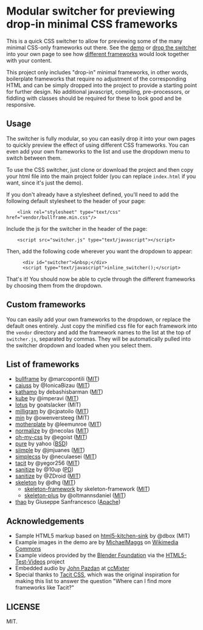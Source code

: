 # Modular switcher for previewing drop-in minimal CSS frameworks

This is a quick CSS switcher to allow for previewing some of the many minimal CSS-only frameworks out there. See the [demo](https://dohliam.github.io/dropin-minimal-css) or [drop the switcher](#Usage) into your own page to see how [different frameworks](#list-of-frameworks) would look together with your content.

This project only includes "drop-in" minimal frameworks, in other words, boilerplate frameworks that require no adjustment of the corresponding HTML and can be simply dropped into the project to provide a starting point for further design. No additional javascript, compiling, pre-processors, or fiddling with classes should be required for these to look good and be responsive.

## Usage

The switcher is fully modular, so you can easily drop it into your own pages to quickly preview the effect of using different CSS frameworks. You can even add your own frameworks to the list and use the dropdown menu to switch between them.

To use the CSS switcher, just clone or download the project and then copy your html file into the main project folder (you can replace `index.html` if you want, since it's just the demo).

If you don't already have a stylesheet defined, you'll need to add the following default stylesheet to the header of your page:

        <link rel="stylesheet" type="text/css" href="vendor/bullframe.min.css"/>

Include the js for the switcher in the header of the page:

        <script src="switcher.js" type="text/javascript"></script> 

Then, add the following code wherever you want the dropdown to appear:

          <div id="switcher">&nbsp;</div>
          <script type="text/javascript">inline_switcher();</script>

That's it! You should now be able to cycle through the different frameworks by choosing them from the dropdown.

## Custom frameworks

You can easily add your own frameworks to the dropdown, or replace the default ones entirely. Just copy the minified css file for each framework into the `vendor` directory and add the framework names to the list at the top of `switcher.js`, separated by commas. They will be automatically pulled into the switcher dropdown and loaded when you select them.

## List of frameworks

* [bullframe](https://github.com/marcopontili/bullframe.css) by @marcopontili ([MIT](http://opensource.org/licenses/MIT))
* [caiuss](https://github.com/IonicaBizau/CaiuSS) by @IonicaBizau ([MIT](http://showalicense.com/?fullname=Ionic%C4%83%20Biz%C4%83u%20%3Cbizauionica%40gmail.com%3E%20(http%3A%2F%2Fionicabizau.net)&year=2015#license-mit))
* [kathamo](https://github.com/kathamo/Kathamo) by debashisbarman ([MIT](https://github.com/kathamo/Kathamo/blob/master/LICENSE))
* [kube](https://github.com/imperavi/kube) by @imperavi ([MIT](https://github.com/imperavi/kube/blob/master/LICENSE))
* [lotus](https://github.com/goatslacker/lotus.css) by goatslacker (MIT)
* [milligram](https://github.com/milligram/milligram) by @cjpatoilo ([MIT](http://cjpatoilo.mit-license.org/))
* [min](https://github.com/owenversteeg/min) by @owenversteeg (MIT)
* [motherplate](https://github.com/leemunroe/motherplate) by @leemunroe ([MIT](https://github.com/leemunroe/motherplate/blob/master/LICENSE))
* [normalize](https://github.com/necolas/normalize.css) by @necolas ([MIT](https://github.com/necolas/normalize.css/blob/master/LICENSE.md))
* [oh-my-css](https://github.com/egoist/oh-my-css) by @egoist ([MIT](https://github.com/egoist/oh-my-css/blob/gh-pages/LICENSE))
* [pure](https://github.com/yahoo/pure/) by yahoo ([BSD](https://github.com/yahoo/pure/blob/master/LICENSE.md))
* [siimple](https://github.com/siimple/siimple) by @jmjuanes ([MIT](https://github.com/siimple/siimple/blob/master/LICENSE.md))
* [simplecss](https://github.com/neculaesei/simplecss) by @neculaesei ([MIT](http://opensource.org/licenses/mit-license.php))
* [tacit](https://github.com/yegor256/tacit) by @yegor256 ([MIT](https://github.com/yegor256/tacit/blob/master/LICENSE))
* [sanitize](https://github.com/10up/sanitize.css) by @10up ([PD](https://github.com/10up/sanitize.css/blob/master/LICENSE.md))
* [sanitize](https://github.com/ZDroid/sanitize.css) by @ZDroid ([MIT](https://github.com/ZDroid/sanitize.css/blob/master/LICENSE.md))
* [skeleton](https://github.com/dhg/Skeleton) by @dhg ([MIT](https://github.com/dhg/Skeleton/blob/master/LICENSE.md))
  * [skeleton-framework](https://github.com/skeleton-framework/skeleton-framework) by skeleton-framework ([MIT](https://github.com/skeleton-framework/skeleton-framework/blob/master/LICENSE))
  * [skeleton-plus](https://github.com/oltmannsdaniel/skeleton-plus) by @oltmannsdaniel ([MIT](https://github.com/oltmannsdaniel/skeleton-plus/blob/master/LICENSE))
* [thao](https://github.com/ThaoFramework/Thao/) by Giuseppe Sanfrancesco ([Apache](http://www.apache.org/licenses/LICENSE-2.0))

## Acknowledgements

* Sample HTML5 markup based on [html5-kitchen-sink](https://github.com/dbox/html5-kitchen-sink) by @dbox (MIT)
* Example images in the demo are by [MichaelMaggs](https://commons.wikimedia.org/wiki/User:MichaelMaggs) on [Wikimedia Commons](https://commons.wikimedia.org)
* Example videos provided by the [Blender Foundation](https://peach.blender.org/) via the [HTML5-Test-Videos](https://github.com/benhosmer/HTML5-Test-Videos) project
* Embedded audio by [John Pazdan](http://ccmixter.org/files/flatwound/14476) at [ccMixter](http://ccmixter.org/files/flatwound/14476)
* Special thanks to [Tacit CSS](https://github.com/yegor256/tacit), which was the original inspiration for making this list to answer the question "Where can I find more frameworks like Tacit?"

## LICENSE

MIT.
